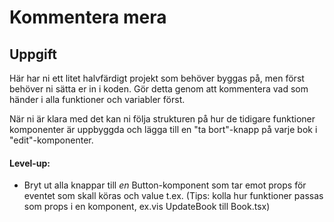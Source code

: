 # Kommentera mera

## Uppgift
Här har ni ett litet halvfärdigt projekt som behöver byggas på, men först behöver ni sätta er in i koden. Gör detta genom att kommentera vad som händer i alla funktioner och variabler först.

När ni är klara med det kan ni följa strukturen på hur de tidigare funktioner komponenter är uppbyggda och lägga till en "ta bort"-knapp på varje bok i "edit"-komponenter.

#### Level-up:
* Bryt ut alla knappar till *en* Button-komponent som tar emot props för eventet som skall köras och value t.ex. (Tips: kolla hur funktioner passas som props i en komponent, ex.vis UpdateBook till Book.tsx)
